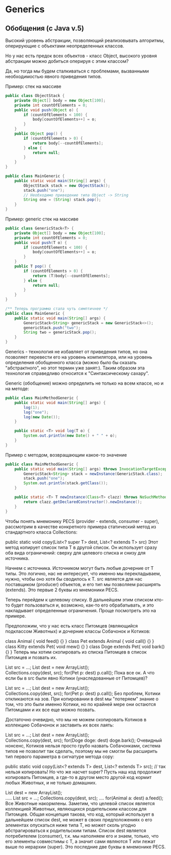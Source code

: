 # Generics
## Обобщения (c Java v.5)

Высокий уровень абстракции, позволяющий реализовывать алгоритмы, оперирующие с объектами неопределенных классов.

Но у нас есть предок всех объектов - класс Object, высокого уровня абстракции можно добиться оперируя с этим классом?

Да, но тогда мы будем сталкиваться с проблемами, вызванными необходимостью явного приведения типов.

Пример: стек на массиве
```java
public class ObjectStack {
    private Object[] body = new Object[100];
    private int countOfElements = 0;
    public void push(Object o) {
        if (countOfElements < 100) {
            body[countOfElements++] = o;
        }
    }
    public Object pop() {
        if (countOfElements > 0) {
            return body[--countOfElements];
        } else {
            return null;
        }
    }
}

public class MainGeneric {
    public static void main(String[] args) {
        ObjectStack stack = new ObjectStack();
        stack.push("one");
        // Необходимо приведение типа Object -> String
        String one = (String) stack.pop();
    }
}
```

Пример: generic стек на массиве
```java
public class GenericStack<T> {
    private Object[] body = new Object[100];
    private int countOfElements = 0;
    public void push(T o) {
        if (countOfElements < 100) {
            body[countOfElements++] = o;
        }
    }
    public T pop() {
        if (countOfElements > 0) {
            return (T)body[--countOfElements];
        } else {
            return null;
        }
    }
}

/** Теперь программа стала чуть симптичнее */
public class MainGeneric {
    public static void main(String[] args) {
        GenericStack<String> genericStack = new GenericStack<>();
        genericStack.push("two");
        String two = genericStack.pop();
    }
}

```

Generics - технология не избавляет от приведения типов, но она позволяет перевести его на уровень компилятора, 
или на уровень определения обобщенного класса (можно было бы сказать "абстрактного", но этот термин уже занят:).
Таким образом эта технология справедливо относится к "Синтаксическому сахару".

Generic (обобщение) можно определить не только на всем классе, но и на методе:

```java
public class MainMethodGeneric {
    public static void main(String[] args) {
        log(1);
        log("one");
        log(new Date());
    }

    public static <T> void log(T o) {
        System.out.println(new Date() + " " + o);
    }
}
```
Пример с методом, возвращающим какое-то значение
```java
public class MainMethodGeneric {
    public static void main(String[] args) throws InvocationTargetException, NoSuchMethodException, InstantiationException, IllegalAccessException {
        GenericStack<String> stack = newInstance(GenericStack.class);
        stack.push("one");
        System.out.println(stack.getClass());
    }

    public static <T> T newInstance(Class<T> clazz) throws NoSuchMethodException, InvocationTargetException, InstantiationException, IllegalAccessException {
        return clazz.getDeclaredConstructor().newInstance();
    }
}

```


Чтобы понять мнемонику PECS (provider - extends, consumer - super), рассмотрим в качестве конкретного примера статический метод из стандартного класса Collections:

public static <T> void copy(List<? super T> dest, List<? extends T> src)
Этот метод копирует список типа Т в другой список. Он использует сразу оба вида ограничений: сверху для целевого списка и снизу для источника.

Начнем с источника. Источником могут быть любые дочерние от T типы. Это логично, нас не интересует, что именно мы перекладываем, нужно, чтобы оно хотя бы сводилось к T. src является для нас поставщиком (producer) объектов, и его тип мы позволяем расширять (extends). Это первые 2 буквы из мнемоники PECS.

Теперь перейдем к целевому списку. В дальнейшем этим списком кто-то будет пользоваться и, возможно, как-то его обрабатывать, и это накладывает определенные ограничения. Проще посмотреть это на примере.

Предположим, что у нас есть класс Питомцев (являющийся подклассом Животных) и дочерние классы Собачонок и Котиков:

class Animal { void feed() {} }
class Pet extends Animal { void call() {} }
class Kitty extends Pet{ void mew() {} }
class Doge extends Pet{ void bark() {} }
Теперь мы хотим скопировать из списка Питомцев в список Питомцев и позвать их.

List<Pet> src = ...;
List<Pet> dest = new ArrayList<Pet>();    
Collections.copy(dest, src);
for(Pet p: dest) p.call();
Пока все ок. А что если бы в src были явно Котики (унаследованные от Питомцев)?

List<Kitty> src = ...;
List<Pet> dest = new ArrayList<Pet>();    
Collections.copy(dest, src);
for(Pet p: dest) p.call();
Без проблем, Котики откликаются на зов. При копировании в dest мы "потеряем" знание о том, что это были именно Котики, но по крайней мере они остаются Питомцами и их все еще можно позвать.

Достаточно очевидно, что мы не можем скопировать Котиков в коллекцию Собачонок и заставить их всех лаять:

List<Kitty> src = ...;
List<Doge> dest = new ArrayList<Doge>();    
Collections.copy(dest, src);
for(Doge doge: dest) doge.bark();
Очевидный нонсенс, Котиков нельзя просто грубо назвать Собачонками, система типов не позволит так сделать, поэтому мы не смогли бы расширить тип первого параметра в сигнатуре метода copy:

public static <T> void copy(List<? extends T> dest, List<? extends T> src); // так нельзя копировать!
Но что же насчет super? Пусть наш код продолжит копировать Питомцев, а где-то в другом место другой код кормит любых Животных, и не только домашних.

List<Animal> dest = new ArrayList<Animal>();   
.....
List<Kitty> src = ...;
Collections.<Pet>copy(dest, src);
....
for(Animal a: dest) a.feed();
Все Животные накормлены. Заметим, что целевой список является коллекцией Животных, являющихся родительским классом для Питомцев. Общая концепция такова, что код, который использует в дальнейшем список dest, не может в своих предположениях о его элементах опускаться ниже типа T, но может сколь угодно абстрагироваться к родительским типам. Список dest является потребителем (consumer), т.к. мы наполняем его и знаем, только, что его элементы совместимы с T, а значит сами являются T или лежат выше по иерархии (super). Это последние две буквы в мнемонике PECS.

